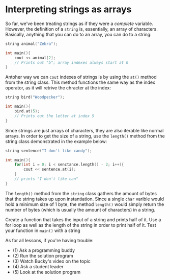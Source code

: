 # Interpreting strings as arrays 

So far, we've been treating strings as if they were a *complete* variable. However, the definition of a `string` is, essentially, an array of characters. Basically, anything that you can do to an array, you can do to a string:

```cpp
string animal("Zebra");

int main(){
    cout << animal[2];
    // Prints out "b"; array indexes always start at 0
}
```

Antoher way we can `cout` indexes of strings is by using the `at()` method from the string class. This method functions the same way as the index operator, as it will retrive the chracter at the index:

```cpp
string bird("Woodpecker");

int main(){
    bird.at(5);
    // Prints out the letter at index 5
}
```

Since strings are just arrays of characters, they are also iterable like normal arrays. In order to get the size of a string, use the `length()` method from the string class demonstrated in the example below:

```cpp
string sentence("I don't like candy");

int main(){
    for(int i = 0; i < senctance.length() - 2; i++){
        cout << sentence.at(i);
    }
    // prints "I don't like can"
}
```

The `length()` method from the `string` class gathers the amount of bytes that the string takes up upon instantiation. Since a single `char` varible would hold a minimum size of 1 byte, the method `length()` would simply return the number of bytes (which is usually the amount of characters) in a string.

Create a function that takes the input of a string and prints half of it. Use a for loop as well as the length of the string in order to print half of it. 
Test your function in `main()` with a string

As for all lessons, if you're having trouble:
- (1) Ask a programming buddy
- (2) Run the solution program
- (3) Watch Bucky's video on the topic
- (4) Ask a student leader
- (5) Look at the solution program